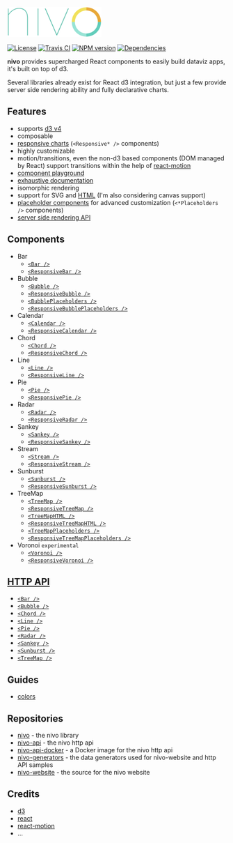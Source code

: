 <img alt="nivo" src="https://raw.githubusercontent.com/plouc/nivo/master/nivo.png" width="216" height="68" />

[![License][license-image]][license-url]
[![Travis CI][travis-image]][travis-url]
[![NPM version][npm-image]][npm-url]
[![Dependencies][gemnasium-image]][gemnasium-url]

**nivo** provides supercharged React components to easily build dataviz apps,
it's built on top of d3.

Several libraries already exist for React d3 integration, but just a few provide server side rendering ability and fully declarative charts.

## Features

- supports [d3 v4](https://github.com/d3/d3/blob/master/CHANGES.md)
- composable
- [responsive charts](http://nivo.rocks/#/components?term=responsive) (`<Responsive* />` components)
- highly customizable
- motion/transitions, even the non-d3 based components (DOM managed by React) support transitions within the help of [react-motion](https://github.com/chenglou/react-motion)
- [component playground](http://nivo.rocks)
- [exhaustive documentation](http://nivo.rocks)
- isomorphic rendering
- support for SVG and [HTML](http://nivo.rocks/#/components?term=html) (I'm also considering canvas support)
- [placeholder components](http://nivo.rocks/#/components?term=placeholder) for advanced customization (`<*Placeholders />` components)
- [server side rendering API](https://github.com/plouc/nivo-api)

## Components

- Bar
    - [`<Bar />`](http://nivo.rocks/#/bar)
    - [`<ResponsiveBar />`](http://nivo.rocks/#/bar)
- Bubble
    - [`<Bubble />`](http://nivo.rocks/#/bubble)
    - [`<ResponsiveBubble />`](http://nivo.rocks/#/bubble)
    - [`<BubblePlaceholders />`](http://nivo.rocks/#/bubble/placeholders)
    - [`<ResponsiveBubblePlaceholders />`](http://nivo.rocks/#/bubble/placeholders)
- Calendar
    - [`<Calendar />`](http://nivo.rocks/#/calendar)
    - [`<ResponsiveCalendar />`](http://nivo.rocks/#/calendar)
- Chord
    - [`<Chord />`](http://nivo.rocks/#/chord)
    - [`<ResponsiveChord />`](http://nivo.rocks/#/chord)            
- Line
    - [`<Line />`](http://nivo.rocks/#/line)
    - [`<ResponsiveLine />`](http://nivo.rocks/#/line)
- Pie
    - [`<Pie />`](http://nivo.rocks/#/pie)
    - [`<ResponsivePie />`](http://nivo.rocks/#/pie)
- Radar
    - [`<Radar />`](http://nivo.rocks/#/radar)
    - [`<ResponsiveRadar />`](http://nivo.rocks/#/radar)
- Sankey
    - [`<Sankey />`](http://nivo.rocks/#/sankey)
    - [`<ResponsiveSankey />`](http://nivo.rocks/#/sankey)               
- Stream
    - [`<Stream />`](http://nivo.rocks/#/stream)
    - [`<ResponsiveStream />`](http://nivo.rocks/#/stream)           
- Sunburst
    - [`<Sunburst />`](http://nivo.rocks/#/sunburst)
    - [`<ResponsiveSunburst />`](http://nivo.rocks/#/sunburst)  
- TreeMap
    - [`<TreeMap />`](http://nivo.rocks/#/treemap)
    - [`<ResponsiveTreeMap />`](http://nivo.rocks/#/treemap)
    - [`<TreeMapHTML />`](http://nivo.rocks/#/treemap/html)
    - [`<ResponsiveTreeMapHTML />`](http://nivo.rocks/#/treemap/html)
    - [`<TreeMapPlaceholders />`](http://nivo.rocks/#/treemap/placeholders)
    - [`<ResponsiveTreeMapPlaceholders />`](http://nivo.rocks/#/treemap/placeholders)
- Voronoi `experimental`
    - [`<Voronoi />`](http://nivo.rocks/#/voronoi)
    - [`<ResponsiveVoronoi />`](http://nivo.rocks/#/voronoi)            

## [HTTP API](https://github.com/plouc/nivo-api)

- [`<Bar />`](https://nivo-api.herokuapp.com/samples/bar.svg)
- [`<Bubble />`](https://nivo-api.herokuapp.com/samples/bubble.svg)
- [`<Chord />`](https://nivo-api.herokuapp.com/samples/chord.svg)
- [`<Line />`](https://nivo-api.herokuapp.com/samples/line.svg)
- [`<Pie />`](https://nivo-api.herokuapp.com/samples/pie.svg)
- [`<Radar />`](https://nivo-api.herokuapp.com/samples/radar.svg)
- [`<Sankey />`](https://nivo-api.herokuapp.com/samples/sankey.svg)
- [`<Sunburst />`](https://nivo-api.herokuapp.com/samples/sunburst.svg)
- [`<TreeMap />`](https://nivo-api.herokuapp.com/samples/treemap.svg)

## Guides
    
- [colors](http://nivo.rocks/#/guides/colors)    

## Repositories

- [nivo](https://github.com/plouc/nivo) - the nivo library
- [nivo-api](https://github.com/plouc/nivo-api) - the nivo http api
- [nivo-api-docker](https://github.com/plouc/nivo-api-docker) - a Docker image for the nivo http api
- [nivo-generators](https://github.com/plouc/nivo-generators) - the data generators used for nivo-website and http API samples
- [nivo-website](https://github.com/plouc/nivo-website) - the source for the nivo website

## Credits

- [d3](https://d3js.org/)
- [react](https://facebook.github.io/react/)
- [react-motion](https://github.com/chenglou/react-motion)
- …

[license-image]: https://img.shields.io/github/license/plouc/nivo.svg?style=flat-square
[license-url]: https://github.com/plouc/nivo/blob/master/LICENSE.md
[npm-image]: https://img.shields.io/npm/v/nivo.svg?style=flat-square
[npm-url]: https://www.npmjs.com/package/nivo
[travis-image]: https://img.shields.io/travis/plouc/nivo.svg?style=flat-square
[travis-url]: https://travis-ci.org/plouc/nivo
[gemnasium-image]: https://img.shields.io/gemnasium/plouc/nivo.svg?style=flat-square
[gemnasium-url]: https://gemnasium.com/plouc/nivo
